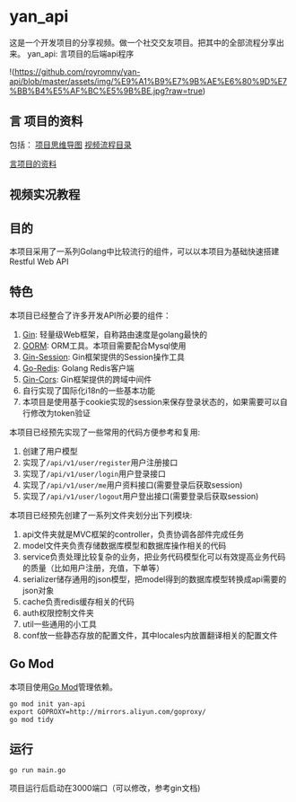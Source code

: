 # yan_api

这是一个开发项目的分享视频。做一个社交交友项目。把其中的全部流程分享出来。
yan_api: 言项目的后端api程序

!(https://github.com/royromny/yan-api/blob/master/assets/img/%E9%A1%B9%E7%9B%AE%E6%80%9D%E7%BB%B4%E5%AF%BC%E5%9B%BE.jpg?raw=true)

## 言 项目的资料
包括：
[项目思维导图](https://www.yuque.com/docs/share/2b643335-2fad-4582-8e6b-249bf01239d6)
[视频流程目录](https://www.yuque.com/docs/share/b8058c87-3eaa-442f-a0f0-e3765dde183b)

[言项目的资料](https://www.yuque.com/books/share/e96b3f14-1746-4780-b4b1-c09fa23820b7)

## 视频实况教程

## 目的

本项目采用了一系列Golang中比较流行的组件，可以以本项目为基础快速搭建Restful Web API

## 特色

本项目已经整合了许多开发API所必要的组件：

1. [Gin](https://github.com/gin-gonic/gin): 轻量级Web框架，自称路由速度是golang最快的 
2. [GORM](http://gorm.io/docs/index.html): ORM工具。本项目需要配合Mysql使用 
3. [Gin-Session](https://github.com/gin-contrib/sessions): Gin框架提供的Session操作工具
4. [Go-Redis](https://github.com/go-redis/redis): Golang Redis客户端
5. [Gin-Cors](https://github.com/gin-contrib/cors): Gin框架提供的跨域中间件
6. 自行实现了国际化i18n的一些基本功能
7. 本项目是使用基于cookie实现的session来保存登录状态的，如果需要可以自行修改为token验证

本项目已经预先实现了一些常用的代码方便参考和复用:

1. 创建了用户模型
2. 实现了```/api/v1/user/register```用户注册接口
3. 实现了```/api/v1/user/login```用户登录接口
4. 实现了```/api/v1/user/me```用户资料接口(需要登录后获取session)
5. 实现了```/api/v1/user/logout```用户登出接口(需要登录后获取session)

本项目已经预先创建了一系列文件夹划分出下列模块:

1. api文件夹就是MVC框架的controller，负责协调各部件完成任务
2. model文件夹负责存储数据库模型和数据库操作相关的代码
3. service负责处理比较复杂的业务，把业务代码模型化可以有效提高业务代码的质量（比如用户注册，充值，下单等）
4. serializer储存通用的json模型，把model得到的数据库模型转换成api需要的json对象
5. cache负责redis缓存相关的代码
6. auth权限控制文件夹
7. util一些通用的小工具
8. conf放一些静态存放的配置文件，其中locales内放置翻译相关的配置文件


## Go Mod

本项目使用[Go Mod](https://github.com/golang/go/wiki/Modules)管理依赖。

```shell
go mod init yan-api
export GOPROXY=http://mirrors.aliyun.com/goproxy/
go mod tidy
```

## 运行

```shell
go run main.go
```

项目运行后启动在3000端口（可以修改，参考gin文档)